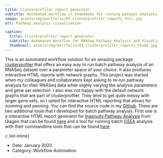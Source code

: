 ```yaml
---
title: Clusterprofiler report generator
subtitle: Automated workflow in Snakemake for running patways analysis data with clusterprofiler
image: assets/img/portfolio/03_clusterprofiler_reports_full.jpg
alt: Pathway analysis visualisation

caption:
  title: Clusterprofiler report generator
  subtitle: Automated Workflow for RNASeq Pathway Analysis and Visualisation 
  thumbnail: assets/img/portfolio/03_clusterprofiler_reports_thumb.jpg
---
```


This is an automated workflow solution for an amazing package [clusterprofiler](https://bioconductor.org/packages/release/bioc/html/clusterProfiler.html) that offers an easy way to run batch pathway analysis of an RNASeq dataset over a parameter space of your choice. It also produces interactive HTML reports with network graphs. This project was started when my colleagues and collaborators kept asking to re-run pathway analysis for their RNASeq data while slighly varying the analysis parameters and gene set selection. I also was not happy with the default network graphs that are part of clusterprofiler. They tend to get quite messy with larger gene sets, so I opted for interactive HTML reporting that allows for zooming and panning. You can find the source code in my [Github](https://github.com/icervenka/clusterprofiler_reports_snakemake). There are two additional tools that I developed for batch pathway analysis. First one is a interactive HTML report generator for [Ingenuity Pathway Analysis](https://digitalinsights.qiagen.com/products-overview/discovery-insights-portfolio/analysis-and-visualization/qiagen-ipa/) from Qiagen that can be found [here](https://github.com/icervenka/ipa_reports_snakemake) and a tool for running batch [GSEA](https://www.gsea-msigdb.org/gsea/index.jsp) analysis with their commandline tools that can be found [here](https://github.com/icervenka/gsea_batch_snakemake).

{:.list-inline}
- Date: January 2020
- Category: Workflow Automation